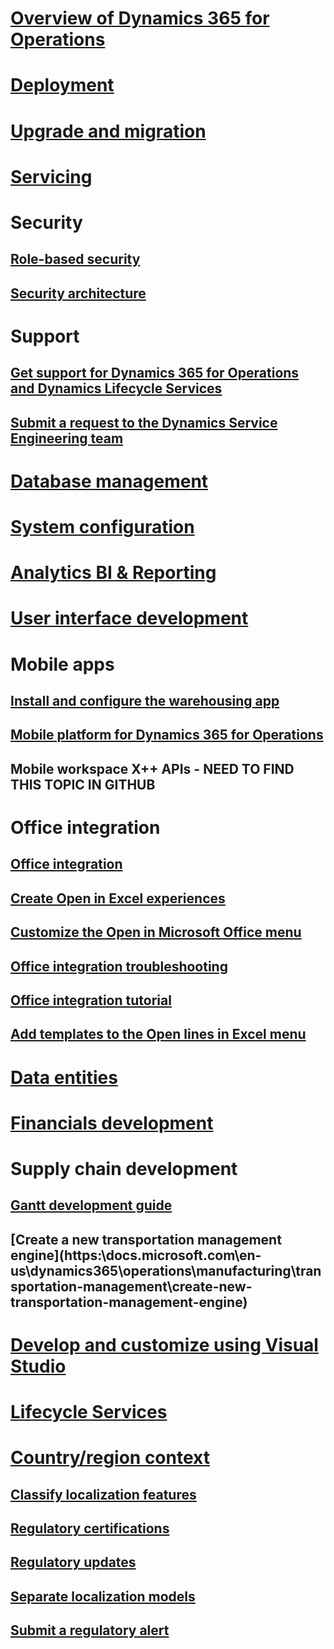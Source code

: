 # [Overview of Dynamics 365 for Operations](get-started\toc.md)
# [Deployment](deployment\toc.md)
# [Upgrade and migration](migration-upgrade\toc.md)
# [Servicing](servicing\toc.md)
# Security
## [Role-based security](system-administration\role-based-security.md)
## [Security architecture](system-administration\security-architecture.md)
# Support
## [Get support for Dynamics 365 for Operations and Dynamics Lifecycle Services](lifecycle-services\lcs-support.md)
## [Submit a request to the Dynamics Service Engineering team](lifecycle-services\submit-request-dynamics-service-engineering-team.md)
# [Database management](database-management\TOC.md)
# [System configuration](system-administration\TOC.md)
# [Analytics BI & Reporting](analytics-bi-reporting\TOC.md)
# [User interface development](user-interface\TOC.md)
# Mobile apps
## [Install and configure the warehousing app ](mobile-apps\install-configure-warehousing-app.md)
## [Mobile platform for Dynamics 365 for Operations](mobile-apps\mobile-platform.md)
## Mobile workspace X++ APIs - NEED TO FIND THIS TOPIC IN GITHUB
# Office integration
## [Office integration](office-integration\office-integration.md)
## [Create Open in Excel experiences](office-integration\office-integration-edit-excel.md)
## [Customize the Open in Microsoft Office menu](office-integration\customize-open-office-menu.md)
## [Office integration troubleshooting](office-integration\office-integration-troubleshooting.md)
## [Office integration tutorial](office-integration\office-integration-tutorial.md)
## [Add templates to the Open lines in Excel menu](user-interface\add-templates-open-lines-excel-menu.md)
# [Data entities](data-entities\TOC.md)
# [Financials development](financial-dimensions\TOC.md)
# Supply chain development
## [Gantt development guide](user-interface\gantt-development-guide.md)
## [Create a new transportation management engine](https:\\docs.microsoft.com\en-us\dynamics365\operations\manufacturing\transportation-management\create-new-transportation-management-engine\)
# [Develop and customize using Visual Studio](dev-tools\TOC.md)
# [Lifecycle Services](lifecycle-services\TOC.md)
# [Country/region context](localization-solutions\localization-solution-apply-country-context.md)
## [Classify localization features](localization-solutions\localization-solution-classify-localization-features.md)
## [Regulatory certifications](localization-solutions\localization-solution-regulatory-certifications.md)
## [Regulatory updates](localization-solutions\localization-solution-regulatory-watch-communication.md)
## [Separate localization models](localization-solutions\localization-solution-separate-models.md)
## [Submit a regulatory alert](localization-solutions\submit-localization-alerts.md)
